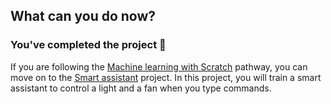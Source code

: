 ## What can you do now?

### You've completed the project 🎉

If you are following the [Machine learning with Scratch](https://projects.raspberrypi.org/en/pathways/scratch-machine-learning) pathway, you can move on to the [Smart assistant](https://projects.raspberrypi.org/en/projects/smart-assistant) project. In this project, you will train a smart assistant to control a light and a fan when you type commands.




